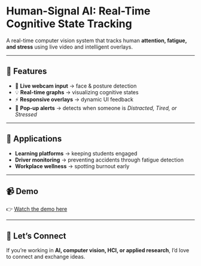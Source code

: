 # Human-Signal AI: Real-Time Cognitive State Tracking

A real-time computer vision system that tracks human **attention, fatigue, and stress** using live video and intelligent overlays.  

---

## 🚀 Features
- 🎥 **Live webcam input** → face & posture detection  
- 💡 **Real-time graphs** → visualizing cognitive states  
- ⚡ **Responsive overlays** → dynamic UI feedback  
- 🧠 **Pop-up alerts** → detects when someone is *Distracted, Tired, or Stressed*  

---

## 🎯 Applications
- **Learning platforms** → keeping students engaged  
- **Driver monitoring** → preventing accidents through fatigue detection  
- **Workplace wellness** → spotting burnout early  

---

## 📹 Demo
👉 [Watch the demo here](INSERT-YOUR-VIDEO-LINK)

---

## 🤝 Let’s Connect
If you’re working in **AI, computer vision, HCI, or applied research**, I’d love to connect and exchange ideas.  
